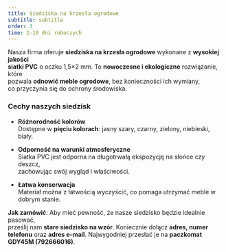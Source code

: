 ```yaml
---
title: Siedziska na krzesła ogrodowe
subtitle: subtitle
order: 3
time: 2-10 dni roboczych
---
```


Nasza firma oferuje **siedziska na krzesła ogrodowe** wykonane z **wysokiej
jakości  
siatki PVC** o oczku 1,5×2 mm. To **nowoczesne i ekologiczne** rozwiązanie,
które  
pozwala **odnowić meble ogrodowe**, bez konieczności ich wymiany,  
co przyczynia się do ochrony środowiska.

### Cechy naszych siedzisk

- **Różnorodność kolorów**  
  Dostępne w **pięciu kolorach**: jasny szary, czarny, zielony, niebieski,
  biały.

- **Odporność na warunki atmosferyczne**  
  Siatka PVC jest odporna na długotrwałą ekspozycję na słońce czy deszcz,  
  zachowując swój wygląd i właściwości.

- **Łatwa konserwacja**  
  Materiał można z łatwością wyczyścić, co pomaga utrzymać meble w dobrym
  stanie.

**Jak zamówić**: Aby mieć pewność, że nasze siedzisko będzie idealnie pasować,  
prześlij nam **stare siedzisko na wzór**. Koniecznie dołącz **adres, numer  
telefonu** oraz **adres e-mail**. Najwygodniej przesłać je na **paczkomat GDY45M
(792666016)**.
